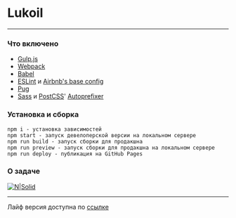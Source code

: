# Lukoil
***
### Что включено

- [Gulp.js](https://github.com/gulpjs/gulp)
- [Webpack](https://github.com/webpack/webpack)
- [Babel](https://github.com/babel/babel)
- [ESLint](https://github.com/eslint/eslint) и [Airbnb's base config](https://www.npmjs.com/package/eslint-config-airbnb-base)
- [Pug](https://github.com/pugjs/pug)
- [Sass](http://sass-lang.com) и [PostCSS](https://github.com/postcss/postcss)' [Autoprefixer](https://github.com/postcss/autoprefixer)

### Установка и сборка

```
npm i - установка зависимостей
npm start - запуск девелоперской версии на локальном сервере
npm run build - запуск сборки для продакшна
npm run preview - запуск сборки для продакшна на локальном сервере
npm run deploy - публикация на GitHub Pages
```
### О задаче

[![N|Solid](https://topus009.github.io/lukoil/screenshot.png)](https://topus009.github.io/lukoil/screenshot.png)

***
Лайф версия доступна по [ссылке](https://topus009.github.io/lukoil/src/temp/index.html)